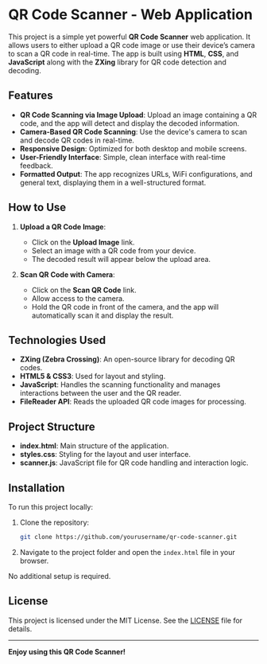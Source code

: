 # QR Code Scanner - Web Application

This project is a simple yet powerful **QR Code Scanner** web application. It allows users to either upload a QR code image or use their device’s camera to scan a QR code in real-time. The app is built using **HTML**, **CSS**, and **JavaScript** along with the **ZXing** library for QR code detection and decoding.

## Features

- **QR Code Scanning via Image Upload**: Upload an image containing a QR code, and the app will detect and display the decoded information.
- **Camera-Based QR Code Scanning**: Use the device's camera to scan and decode QR codes in real-time.
- **Responsive Design**: Optimized for both desktop and mobile screens.
- **User-Friendly Interface**: Simple, clean interface with real-time feedback.
- **Formatted Output**: The app recognizes URLs, WiFi configurations, and general text, displaying them in a well-structured format.

## How to Use

1. **Upload a QR Code Image**:
   - Click on the **Upload Image** link.
   - Select an image with a QR code from your device.
   - The decoded result will appear below the upload area.

2. **Scan QR Code with Camera**:
   - Click on the **Scan QR Code** link.
   - Allow access to the camera.
   - Hold the QR code in front of the camera, and the app will automatically scan it and display the result.

## Technologies Used

- **ZXing (Zebra Crossing)**: An open-source library for decoding QR codes.
- **HTML5 & CSS3**: Used for layout and styling.
- **JavaScript**: Handles the scanning functionality and manages interactions between the user and the QR reader.
- **FileReader API**: Reads the uploaded QR code images for processing.

## Project Structure

- **index.html**: Main structure of the application.
- **styles.css**: Styling for the layout and user interface.
- **scanner.js**: JavaScript file for QR code handling and interaction logic.

## Installation

To run this project locally:

1. Clone the repository:

    ```bash
    git clone https://github.com/yourusername/qr-code-scanner.git
    ```

2. Navigate to the project folder and open the `index.html` file in your browser.

No additional setup is required.

## License

This project is licensed under the MIT License. See the [LICENSE](./LICENSE) file for details.

---

**Enjoy using this QR Code Scanner!**
